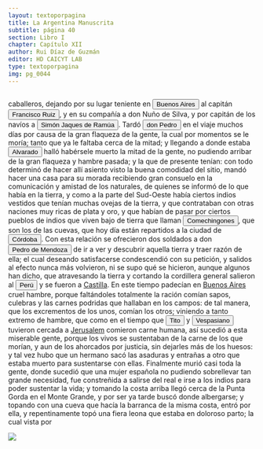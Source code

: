 ```yaml
---
layout: textoporpagina
title: La Argentina Manuscrita
subtitle: página 40
section: Libro I
chapter: Capítulo XII
author: Rui Díaz de Guzmán
editor: HD CAICYT LAB
type: textoporpagina
img: pg_0044
---
```

<div class="row">
    <div class="column">
<p>caballeros, dejando por su lugar teniente en <a href="https://recogito.pelagios.org/document/wzqxhk0h3vpikm/part/1/edit#b9ece4a0-6f71-4d4d-abe0-cfc9f7b9ef7f" target="_blank"><button class="balloon" data-balloon-pos="up" data-balloon-length="large" data-balloon="Refiere al Puerto de Buenos Aires">Buenos Aires</button></a> al capitán <button class="balloon" data-balloon-pos="up" data-balloon-length="large" data-balloon="Se refiere a Francisco Ruiz Galán. Capitán de la armada de Pedro de Mendoza y uno de sus más cercanos colaboradores. Fue nombrado por el adelantado como gobernador del puerto de Buenos Aires. Galán fue así una importatante figura política de la región rioplatense, al punto de disputarle a Domingo de Irala la dirección de la provincia entre 1537 y 1539. Tras ello se pierden sus huellas documentales, por lo que se lo presume muerto antes de 1542.">Francisco Ruiz</button>, y en su compañía a don Nuño de Silva, y por capitán de los navíos a <button class="balloon" data-balloon-pos="up" data-balloon-length="large" data-balloon="Simón Jacques de Ramúa">Simón Jaques de Ramúa</button>. Tardó <button class="balloon" data-balloon-pos="up" data-balloon-length="large" data-balloon="Pedro de Mendoza (1499-1537), fue un noble español nacido de Cádiz. Tuvo una destacada actividad militar en las campañas militares de Carlos I en Italia, y con la fortuna que logró en ellas, solicitó la conquista del Río de la Plata. Por capitulación firmada con en el rey en 1534 se lo designa gobernador y primer adelantando a la provincia del mismo bombre. Su armanda, una de las más grandes en términos de hombres y barcos que cruzaron el océano a América, llegó a las costas del Río de la Plata en 1536. En la margen izquierda del río, al sur de la actual ciudad de Buenos Aires, Mendoza ordenó el establecimiento de un puerto llamado Nuestra Señora del Buen Ayre, pero sus intencionres eran continuar las exploraciones río arriba, en busca de la Sierra de la Plata. El asentamiento en Buenos Aires rápidamenta sufrió hambre y ataques de las sociedades nativas. Al mismo tiempo, Pedro de Mendoza delegó gran parte de las tareas de exploración de la región en su teniente gobernador, Juan de Ayolas. Debido a las dificultades que enfrentaba la población de Buenos Aires y de los dos asentamientos establecidos Paraná arriba (Buena Esperanza y Corpus Christi) y la ausencia de noticias del Juan de Ayolas (quien luego se sabría, habría alcanzado tierras chiriguanas) Pedro de Mendoza decide abandonar su conquista, delegando el mando general de la armada en Juan de Ayolas y el gobierno de Buenos Aires en Ruiz Galán. Moriría cruzando el Atlántico en 1537. Bibliografía: Lafuente Machaín, Conquistadores del Río de la Plata, Buenos Aires, Amorrurtu, 1937; Guérin, Miguel Alberto, &quot;La organización inicial del espacio rioplatense&quot;, en Tandeter, Enrique (dir.), Nueva Historia Argentina. La Sociedad Colonial, Buenos Aires, Sudamericana, 2000, pp. 14-54.">don Pedro</button> en el viaje muchos días por causa de la gran flaqueza de la gente, la cual por momentos se le moría; tanto que ya le faltaba cerca de la mitad; y llegando a donde estaba <button class="balloon" data-balloon-pos="up" data-balloon-length="large" data-balloon="Capitán Francisco de Alvarado.">Alvarado</button> halló habérsele muerto la mitad de la gente, no pudiendo arribar de la gran flaqueza y hambre pasada; y la que de presente tenían: con todo determinó de hacer allí asiento visto la buena comodidad del sitio, mandó hacer una casa para su morada recibiendo gran consuelo en la comunicación y amistad de los naturales, de quienes se informó de lo que había en la tierra, y como a la parte del Sud-Oeste había ciertos indios vestidos que tenían muchas ovejas de la tierra, y que contrataban con otras naciones muy ricas de plata y oro, y que habían de pasar por ciertos pueblos de indios que viven bajo de tierra que llaman <button class="balloon" data-balloon-pos="up" data-balloon-length="large" data-balloon="Agricultores, naturales de la región de las Sierras Pampeanas. Bibliografía: Garavaglia, Juan Carlos, &quot;Invaded Societies: La Plata Basin (1535-1650)&quot;, en Salomon, Frank; Schwartz, Stuart B. (eds.), The Cambridge History of the Native Peoples of the Americas. Volume III. Part II, Cambridge, Cambridge University Press, 1999, p. 32.">Comechingones</button>, que son los de las cuevas, que hoy día están repartidos a la ciudad de <a href="https://recogito.pelagios.org/document/wzqxhk0h3vpikm/part/1/edit#417d5e9f-109b-432b-bf48-c944abaae6f9" target="_blank"><button class="balloon" data-balloon-pos="up" data-balloon-length="large" data-balloon="Refiere a la ciudad de Córdoba (Argentina). La misma había sido fundada en 1573, pero 1577 fue trasladada a su ubicación actual sobre el río Suquía (en ese entonces, San Juan).">Córdoba</button></a>. Con esta relación se ofrecieron dos soldados a don <button class="balloon" data-balloon-pos="up" data-balloon-length="large" data-balloon="Pedro de Mendoza y Luján (Cádiz, 1499 - Oc. Atlántico, 1537), noble español, con destacada actividad militar en las campañas del rey. Designado gobernador y primer adelantado del Río de la Plata por el rey. Llegando a esas costas en 1536, allí establació el puerto Nuestra Señora del Buen Ayre. Delegó gran parte de las tareas de exploración de la región en su teniente gobernador, Juan de Ayolas. Abandonó la conquista debido al hambre, a los ataques de los nativos y por no tener noticias de su teniente.">Pedro de Mendoza</button> de ir a ver y descubrir aquella tierra y traer razón de ella; el cual deseando satisfacerse condescendió con su petición, y salidos al efecto nunca más volvieron, ni se supo qué se hicieron, aunque algunos han dicho, que atravesando la tierra y cortando la cordillera general salieron al <a href="https://recogito.pelagios.org/document/wzqxhk0h3vpikm/part/1/edit#7586cbdc-6fd0-43ea-8bca-fd21105088bd" target="_blank"><button class="balloon" data-balloon-pos="up" data-balloon-length="large" data-balloon="Refiere al virreinato de Perú, creado en 1542, inicialmente incluía toda América del Sur bajo control español a excepción de las costas de lo que hoy es Venezuela. Más tarde perdió jurisdicción, con la creación del Virreinato de la Nueva Granada en 1739, sobre las áreas que actualmente constituyen Colombia, Ecuador, Panamá y Venezuela y, más tarde, con la creación del Virreinato del Río de la Plata en 1776, lo que hoy es Argentina, Uruguay, Paraguay y Bolivia.">Perú</button></a> y se fueron a <a href="https://recogito.pelagios.org/document/wzqxhk0h3vpikm/part/1/edit#ef0e95d9-ae49-4a97-a380-814d48178b5d" target="_blank">Castilla</a>. En este tiempo padecían en <a href="https://recogito.pelagios.org/document/wzqxhk0h3vpikm/part/1/edit#066b79df-7f67-477f-8d6b-a202da003b34" target="_blank">Buenos Aires</a> cruel hambre, porque faltándoles totalmente la ración comían sapos, culebras y las carnes podridas que hallaban en los campos: de tal manera, que los excrementos de los unos, comían los otros; viniendo a tanto extremo de hambre, que como en el tiempo que <button class="balloon" data-balloon-pos="up" data-balloon-length="large" data-balloon="El emperador Tito Flavio Vespaciano (39-81), quien había puesto sitio a la ciudad de Jerusalem en el año 70 siendo todavía general.">Tito</button> y <button class="balloon" data-balloon-pos="up" data-balloon-length="large" data-balloon="Tito Flavio Vespaciano (23-79), emperador romano entre el 69 y el 79.">Vespasiano</button> tuvieron cercada a <a href="https://recogito.pelagios.org/document/wzqxhk0h3vpikm/part/1/edit#9777a964-03c6-4304-b013-ae654a1cbf51" target="_blank">Jerusalem</a> comieron carne humana, así sucedió a esta miserable gente, porque los vivos se sustentaban de la carne de los que morían, y aun de los ahorcados por justicia, sin dejarles más de los huesos: y tal vez hubo que un hermano sacó las asaduras y entrañas a otro que estaba muerto para sustentarse con ellas. Finalmente murió casi toda la gente, donde sucedió que una mujer española no pudiendo sobrellevar tan grande necesidad, fue constreñida a salirse del real e irse a los indios para poder sustentar la vida; y tomando la costa arriba llegó cerca de la Punta Gorda en el Monte Grande, y por ser ya tarde buscó donde albergarse; y topando con una cueva que hacía la barranca de la misma costa, entró por ella, y repentinamente topó una fiera leona que estaba en doloroso parto; la cual vista por </p></div>

<div class="column">
<a href="{{site.baseurl}}/assets/img/argentina_manuscrita/{{page.img}}.jpg"><img src="{{site.baseurl}}/assets/img/argentina_manuscrita/{{page.img}}.jpg"></a>
</div>
</div>